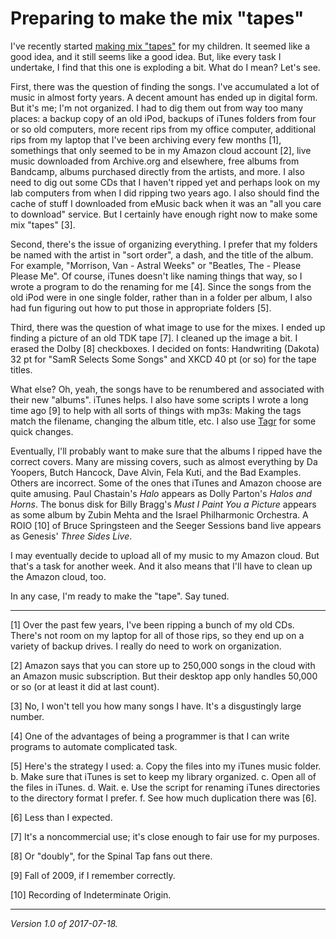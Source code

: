 Preparing to make the mix "tapes"
=================================

I've recently started [making mix "tapes"](mixtapes-intro) for my
children.  It seemed like a good idea, and it still seems like a 
good idea.  But, like every task I undertake, I find that this one 
is exploding a bit.  What do I mean?  Let's see.

First, there was the question of finding the songs.  I've accumulated
a lot of music in almost forty years.  A decent amount has ended up
in digital form.  But it's me; I'm not organized.  I had to dig them
out from way too many places: a backup copy of an old iPod, backups of
iTunes folders from four or so old computers, more recent rips from my
office computer, additional rips from my laptop that I've been archiving
every few months [1], somethings that only seemed to be in my Amazon
cloud account [2], live music downloaded from Archive.org and elsewhere,
free albums from Bandcamp, albums purchased directly from the artists,
and more.  I also need to dig out some CDs that I haven't ripped yet and
perhaps look on my lab computers from when I did ripping two years ago.
I also should find the cache of stuff I downloaded from eMusic back
when it was an "all you care to download" service.  But I certainly have
enough right now to make some mix "tapes" [3].

Second, there's the issue of organizing everything.  I prefer that my
folders be named with the artist in "sort order", a dash, and the title
of the album.  For example, "Morrison, Van - Astral Weeks" or "Beatles,
The - Please Please Me".  Of course, iTunes doesn't like naming things
that way, so I wrote a program to do the renaming for me [4].  Since
the songs from the old iPod were in one single folder, rather than in
a folder per album, I also had fun figuring out how to put those in
appropriate folders [5].

Third, there was the question of what image to use for the mixes.
I ended up finding a picture of an old TDK tape [7].  I cleaned up 
the image a bit.  I erased the Dolby [8] checkboxes.  I decided
on fonts: Handwriting (Dakota) 32 pt for "SamR Selects Some Songs"
and XKCD 40 pt (or so) for the tape titles.

What else?  Oh, yeah, the songs have to be renumbered and associated
with their new "albums".  iTunes helps.  I also have some scripts I
wrote a long time ago [9] to help with all sorts of things with mp3s:
Making the tags match the filename, changing the album title, etc.
I also use [Tagr](http://www.entwicklungsfreu.de/tagr.html) for some
quick changes.

Eventually, I'll probably want to make sure that the albums I ripped
have the correct covers.  Many are missing covers, such as almost
everything by Da Yoopers, Butch Hancock, Dave Alvin, Fela Kuti, and
the Bad Examples.  Others are incorrect.  Some of the ones that iTunes
and Amazon choose are quite amusing.  Paul Chastain's _Halo_ appears
as Dolly Parton's _Halos and Horns_.  The bonus disk for Billy Bragg's
_Must I Paint You a Picture_ appears as some album by Zubin Mehta and
the Israel Philharmonic Orchestra.  A ROIO [10] of Bruce Springsteen
and the Seeger Sessions band live appears as Genesis' _Three Sides Live_.

I may eventually decide to upload all of my music to my Amazon cloud.
But that's a task for another week.  And it also means that I'll have
to clean up the Amazon cloud, too.

In any case, I'm ready to make the "tape".  Say tuned.

---

[1] Over the past few years, I've been ripping a bunch of my old CDs.
There's not room on my laptop for all of those rips, so they end up
on a variety of backup drives.  I really do need to work on organization.

[2] Amazon says that you can store up to 250,000 songs in the cloud with
an Amazon music subscription.  But their desktop app only handles 50,000
or so (or at least it did at last count).

[3] No, I won't tell you how many songs I have.  It's a disgustingly
large number.

[4] One of the advantages of being a programmer is that I can write
programs to automate complicated task.

[5] Here's the strategy I used: a. Copy the files into my iTunes music
folder.  b. Make sure that iTunes is set to keep my library organized.
c. Open all of the files in iTunes.  d. Wait.  e. Use the script for
renaming iTunes directories to the directory format I prefer.  f. See
how much duplication there was [6].

[6] Less than I expected.

[7] It's a noncommercial use; it's close enough to fair use for my
purposes.

[8] Or "doubly", for the Spinal Tap fans out there.

[9] Fall of 2009, if I remember correctly.

[10] Recording of Indeterminate Origin.

---

*Version 1.0 of 2017-07-18.*

